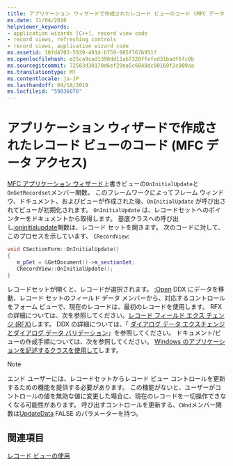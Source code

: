 ```yaml
---
title: アプリケーション ウィザードで作成されたレコード ビューのコード (MFC データ アクセス)
ms.date: 11/04/2016
helpviewer_keywords:
- application wizards [C++], record view code
- record views, refreshing controls
- record views, application wizard code
ms.assetid: 18fd4703-5939-491d-b759-985f767b951f
ms.openlocfilehash: e25ca9cad1390dd11ab7328ffefed31badf6fc0b
ms.sourcegitcommit: 72583d30170d6ef29ea5c6848dc00169f2c909aa
ms.translationtype: MT
ms.contentlocale: ja-JP
ms.lasthandoff: 04/18/2019
ms.locfileid: "59036076"
---
```

# <a name="record-view-code-created-by-application-wizard--mfc-data-access"></a>アプリケーション ウィザードで作成されたレコード ビューのコード (MFC データ アクセス)

[MFC アプリケーション ウィザード](../mfc/reference/database-support-mfc-application-wizard.md)上書きビューの`OnInitialUpdate`と`OnGetRecordset`メンバー関数。 このフレームワークによってフレーム ウィンドウ、ドキュメント、およびビューが作成された後、`OnInitialUpdate` が呼び出されてビューが初期化されます。 `OnInitialUpdate` は、レコードセットへのポインターをドキュメントから取得します。 基底クラスへの呼び出し[:oninitialupdate](../mfc/reference/cview-class.md#oninitialupdate)関数は、レコード セットを開きます。 次のコードに対して、このプロセスを示しています、 `CRecordView`:

```cpp
void CSectionForm::OnInitialUpdate()
{
   m_pSet = &GetDocument()->m_sectionSet;
   CRecordView::OnInitialUpdate();
}
```

レコードセットが開くと、レコードが選択されます。 [:Open](../mfc/reference/crecordset-class.md#open) DDX にデータを移動、レコード セットのフィールド データ メンバーから、対応するコントロールをフォーム ビューで、現在のレコードは、最初のレコードを使用します。 RFX の詳細については、次を参照してください。[レコード フィールド エクス チェンジ (RFX)](../data/odbc/record-field-exchange-rfx.md)します。 DDX の詳細については、「 [ダイアログ データ エクスチェンジとダイアログ データ バリデーション](../mfc/dialog-data-exchange-and-validation.md)」を参照してください。 ドキュメント/ビューの作成手順については、次を参照してください。 [Windows のアプリケーションを記述するクラスを使用して](../mfc/using-the-classes-to-write-applications-for-windows.md)します。

> [!NOTE]
>  エンド ユーザーには、レコードセットからレコード ビュー コントロールを更新するための機能を提供する必要があります。 この機能がないと、ユーザーがコントロールの値を無効な値に変更した場合に、現在のレコードを一切操作できなくなる可能性があります。 呼び出すコントロールを更新する、`CWnd`メンバー関数は[UpdateData](../mfc/reference/cwnd-class.md#updatedata) FALSE のパラメーターを持つ。

## <a name="see-also"></a>関連項目

[レコード ビューの使用](../data/using-a-record-view-mfc-data-access.md)